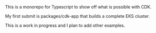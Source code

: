 This is a monorepo for Typescript to show off what is possible with CDK.

My first submit is packages/cdk-app that builds a complete EKS cluster.

This is a work in progress and I plan to add other examples.
